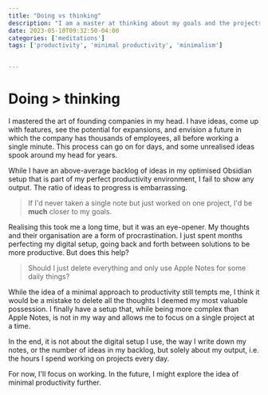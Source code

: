 ```yaml
---
title: "Doing vs thinking"
description: "I am a master at thinking about my goals and the projects I will pursue, just to then never take a single step. Is a minimal productivity setup the real solution?"
date: 2023-05-10T09:32:50-04:00
categories: ['meditations']
tags: ['productivity', 'minimal productivity', 'minimalism']


---
```


# Doing > thinking

I mastered the art of founding companies in my head. I have ideas, come up with features, see the potential for expansions, and envision a future in which the company has thousands of employees, all before working a single minute. This process can go on for days, and some unrealised ideas spook around my head for years. 

While I have an above-average backlog of ideas in my optimised Obsidian setup that is part of my perfect productivity environment, I fail to show any output. The ratio of ideas to progress is embarrassing.

>  If I'd never taken a single note but just worked on one project, I'd be **much** closer to my goals.

Realising this took me a long time, but it was an eye-opener. My thoughts and their organisation are a form of procrastination. I just spent months perfecting my digital setup, going back and forth between solutions to be more productive. But does this help?

> Should I just delete everything and only use Apple Notes for some daily things?

While the idea of a minimal approach to productivity still tempts me, I think it would be a mistake to delete all the thoughts I deemed my most valuable possession. I finally have a setup that, while being more complex than Apple Notes, is not in my way and allows me to focus on a single project at a time.

In the end, it is not about the digital setup I use, the way I write down my notes, or the number of ideas in my backlog, but solely about my output, i.e. the hours I spend working on projects every day.

For now, I'll focus on working. In the future, I might explore the idea of minimal productivity further.
